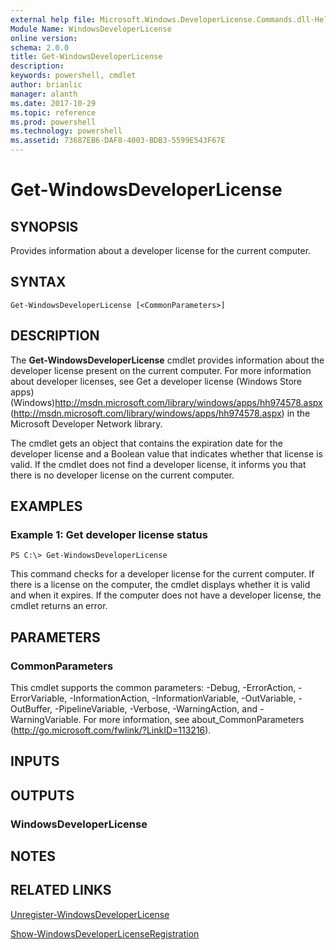 ```yaml
---
external help file: Microsoft.Windows.DeveloperLicense.Commands.dll-Help.xml
Module Name: WindowsDeveloperLicense
online version: 
schema: 2.0.0
title: Get-WindowsDeveloperLicense
description: 
keywords: powershell, cmdlet
author: brianlic
manager: alanth
ms.date: 2017-10-29
ms.topic: reference
ms.prod: powershell
ms.technology: powershell
ms.assetid: 73687EB6-DAF8-4003-BDB3-5599E543F67E
---
```


# Get-WindowsDeveloperLicense

## SYNOPSIS
Provides information about a developer license for the current computer.

## SYNTAX

```
Get-WindowsDeveloperLicense [<CommonParameters>]
```

## DESCRIPTION
The **Get-WindowsDeveloperLicense** cmdlet provides information about the developer license present on the current computer.
For more information about developer licenses, see Get a developer license (Windows Store apps) (Windows)http://msdn.microsoft.com/library/windows/apps/hh974578.aspx (http://msdn.microsoft.com/library/windows/apps/hh974578.aspx) in the Microsoft Developer Network library.

The cmdlet gets an object that contains the expiration date for the developer license and a Boolean value that indicates whether that license is valid.
If the cmdlet does not find a developer license, it informs you that there is no developer license on the current computer.

## EXAMPLES

### Example 1: Get developer license status
```
PS C:\> Get-WindowsDeveloperLicense
```

This command checks for a developer license for the current computer.
If there is a license on the computer, the cmdlet displays whether it is valid and when it expires.
If the computer does not have a developer license, the cmdlet returns an error.

## PARAMETERS

### CommonParameters
This cmdlet supports the common parameters: -Debug, -ErrorAction, -ErrorVariable, -InformationAction, -InformationVariable, -OutVariable, -OutBuffer, -PipelineVariable, -Verbose, -WarningAction, and -WarningVariable. For more information, see about_CommonParameters (http://go.microsoft.com/fwlink/?LinkID=113216).

## INPUTS

## OUTPUTS

### WindowsDeveloperLicense

## NOTES

## RELATED LINKS

[Unregister-WindowsDeveloperLicense](./Unregister-WindowsDeveloperLicense.md)

[Show-WindowsDeveloperLicenseRegistration](./Show-WindowsDeveloperLicenseRegistration.md)

